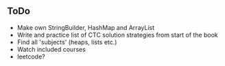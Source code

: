 ## ToDo
* Make own StringBuilder, HashMap and ArrayList
* Write and practice list of CTC solution strategies from start of the book
* Find all 'subjects' (heaps, lists etc.)
* Watch included courses
* leetcode?